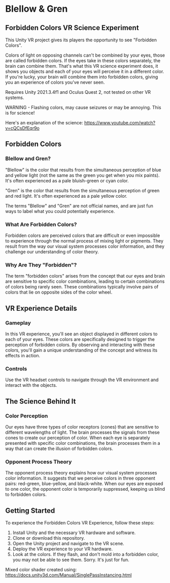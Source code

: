 # Blellow & Gren
## Forbidden Colors VR Science Experiment

This Unity VR project gives its players the opportunity to see "Forbidden Colors".

Colors of light on opposing channels can't be combined by your eyes, those are called forbidden colors. If the eyes take in these colors separately, the brain can combine them. That's what this VR science experiment does, it shows you objects and each of your eyes will perceive it in a different color. If you're lucky, your brain will combine them into forbidden colors, giving you an experience of colors you've never seen.

Requires Unity 2021.3.4f1 and Oculus Quest 2, not tested on other VR systems.

WARNING - Flashing colors, may cause seizures or may be annoying. This is for science!

Here's an explanation of the science: https://www.youtube.com/watch?v=cQCsDfEqr9o

## Forbidden Colors

### Blellow and Gren?

"Blellow" is the color that results from the simultaneous perception of blue and yellow light (not the same as the green you get when you mix paints). It's often experienced as a pale bluish-green or cyan color.

"Gren" is the color that results from the simultaneous perception of green and red light. It's often experienced as a pale yellow color.

The terms "Blellow" and "Gren" are not official names, and are just fun ways to label what you could potentially experience.

### What Are Forbidden Colors?

Forbidden colors are perceived colors that are difficult or even impossible to experience through the normal process of mixing light or pigments. They result from the way our visual system processes color information, and they challenge our understanding of color theory.

### Why Are They "Forbidden"?

The term "forbidden colors" arises from the concept that our eyes and brain are sensitive to specific color combinations, leading to certain combinations of colors being rarely seen. These combinations typically involve pairs of colors that lie on opposite sides of the color wheel.

## VR Experience Details

### Gameplay

In this VR experience, you'll see an object displayed in different colors to each of your eyes. These colors are specifically designed to trigger the perception of forbidden colors. By observing and interacting with these colors, you'll gain a unique understanding of the concept and witness its effects in action.

### Controls

Use the VR headset controls to navigate through the VR environment and interact with the objects.

## The Science Behind It

### Color Perception

Our eyes have three types of color receptors (cones) that are sensitive to different wavelengths of light. The brain processes the signals from these cones to create our perception of color. When each eye is separately presented with specific color combinations, the brain processes them in a way that can create the illusion of forbidden colors.

### Opponent Process Theory

The opponent process theory explains how our visual system processes color information. It suggests that we perceive colors in three opponent pairs: red-green, blue-yellow, and black-white. When our eyes are exposed to one color, the opponent color is temporarily suppressed, keeping us blind to forbidden colors.

## Getting Started

To experience the Forbidden Colors VR Experience, follow these steps:

1. Install Unity and the necessary VR hardware and software.
2. Clone or download this repository.
3. Open the Unity project and navigate to the VR scene.
4. Deploy the VR experience to your VR hardware.
5. Look at the colors. If they flash, and don't mold into a forbidden color, you may not be able to see them. Sorry. It's just for fun.

Mixed color shader created using: https://docs.unity3d.com/Manual/SinglePassInstancing.html

